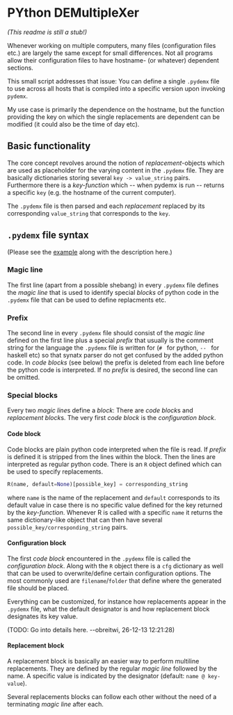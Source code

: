 # PYthon DEMultipleXer
*(This readme is still a stub!)*

Whenever working on multiple computers, many files (configuration files etc.)
are largely the same except for small differences. Not all programs allow their
configuration files to have hostname- (or whatever) dependent sections.

This small script addresses that issue: You can define a single `.pydemx` file
to use across all hosts that is compiled into a specific version upon invoking
`pydemx`.

My use case is primarily the dependence on the hostname, but the function
providing the key on which the single replacements are dependent can be
modified (it could also be the time of day etc).

## Basic functionality

The core concept revolves around the notion of *replacement*-objects which are
used as placeholder for the varying content in the `.pydemx` file. They are
basically dictionaries storing several `key -> value_string` pairs. Furthermore
there is a *key-function* which -- when pydemx is run -- returns a specific
`key` (e.g. the hostname of the current computer).

The `.pydemx` file is then parsed and each *replacement* replaced by its
corresponding `value_string` that corresponds to the `key`.

## `.pydemx` file syntax

(Please see the [example](example/simple.skel) along with the description here.)

### Magic line

The first line (apart from a possible shebang) in every `.pydemx` file defines
the *magic line* that is used to identify special *blocks* of python code in the
`.pydemx` file that can be used to define replacments etc.

### Prefix

The second line in every `.pydemx` file should consist of the *magic line*
defined on the first line plus a special *prefix* that usually is the comment
string for the language the `.pydemx` file is written for (`# ` for python, `-- `
for haskell etc) so that synatx parser do not get confused by the added python
code. In *code blocks* (see below) the prefix is deleted from each line before
the python code is interpreted.
If no *prefix* is desired, the second line can be omitted.

### Special blocks

Every two *magic line*s define a *block*: There are *code block*s and
*replacement block*s. The very first *code block* is the *configuration block*.

#### Code block

Code blocks are plain python code interpreted when the file is read. If *prefix*
is defined it is stripped from the lines within the block. Then the lines are
interpreted as regular python code. There is an `R` object defined which can be
used to specify replacements.

```python
R(name, default=None)[possible_key] = corresponding_string
```

where `name` is the name of the replacement and `default` corresponds to
its default value in case there is no specific value defined for the key
returned by the *key-function*. Whenever R is called with a specific `name`
it returns the same dictionary-like object that can then have several
`possible_key/corresponding_string` pairs.

#### Configuration block

The first *code block* encountered in the `.pydemx` file is called the
*configuration block*. Along with the `R` object there is a `cfg` dictionary as
well that can be used to overwrite/define certain configuration options. The
most commonly used are `filename`/`folder` that define where the generated file
should be placed.

Everything can be customized, for instance how replacements appear in the
`.pydemx` file, what the default designator is and how replacement block
designates its key value.

(TODO: Go into details here. --obreitwi, 26-12-13 12:21:28)

#### Replacement block

A replacement block is basically an easier way to perform multiline
replacements. They are defined by the regular *magic line* followed by the name.
A specific value is indicated by the designator (default: `name @ key-value`).

Several replacements blocks can follow each other without the need of a
terminating *magic line* after each.

